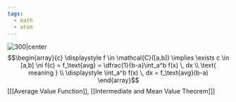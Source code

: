 ```yaml
---
tags:
  - math
  - atom
---
```

![300|center](mvt-int.excalidraw)
$$\begin{array}{c}
	\displaystyle f \in \mathcal{C}([a,b]) \implies \exists c \in [a,b] \ni f(c) = f_\text{avg} = \dfrac{1}{b-a}\int_a^b f(x) \, dx \\
	\text{ meaning } \\
	\displaystyle \int_a^b f(x) \, dx = f_\text{avg}(b-a)
\end{array}$$
\[[[Average Value Function]], [[Intermediate and Mean Value Theorem]]\]